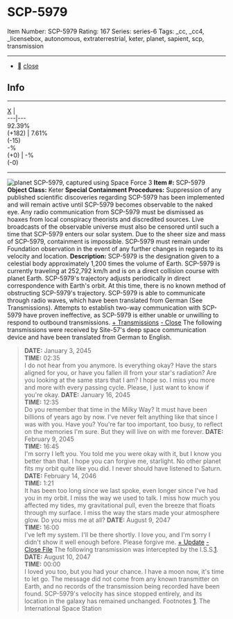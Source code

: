 # SCP-5979
Item Number: SCP-5979
Rating: 167
Series: series-6
Tags: _cc, _cc4, _licensebox, autonomous, extraterrestrial, keter, planet, sapient, scp, transmission

---

  * [](javascript:;)
[close](javascript:;)
## Info
* * *
[X](javascript:;)
|   
---|---  
92.39%  
(+182) | 7.61%  
(-15)  
-%  
(+0) | -%  
(-0)  
* * *

![planet](http://scp-wiki.wdfiles.com/local--files/scp-5979/planet)
SCP-5979, captured using Space Force 3
**Item #:** SCP-5979
**Object Class:** Keter
**Special Containment Procedures:** Suppression of any published scientific discoveries regarding SCP-5979 has been implemented and will remain active until SCP-5979 becomes observable to the naked eye. Any radio communication from SCP-5979 must be dismissed as hoaxes from local conspiracy theorists and discredited sources. Live broadcasts of the observable universe must also be censored until such a time that SCP-5979 enters our solar system.
Due to the sheer size and mass of SCP-5979, containment is impossible. SCP-5979 must remain under Foundation observation in the event of any further changes in regards to its velocity and location.
**Description:** SCP-5979 is the designation given to a celestial body approximately 1,200 times the volume of Earth. SCP-5979 is currently traveling at 252,792 km/h and is on a direct collision course with planet Earth. SCP-5979's trajectory adjusts periodically in direct correspondence with Earth's orbit. At this time, there is no known method of obstructing SCP-5979's trajectory.
SCP-5979 is able to communicate through radio waves, which have been translated from German (See Transmissions). Attempts to establish two-way communication with SCP-5979 have proven ineffective, as SCP-5979 is either unable or unwilling to respond to outbound transmissions.
[\+ Transmissions](javascript:;)
[\- Close](javascript:;)
The following transmissions were received by Site-57's deep space communication device and have been translated from German to English.
> **DATE:** January 3, 2045  
>  **TIME:** 02:35  
>  I do not hear from you anymore. Is everything okay? Have the stars aligned for you, or have you fallen ill from your star's radiation? Are you looking at the same stars that I am? I hope so. I miss you more and more with every passing cycle. Please, I just want to know if you're okay.
> **DATE:** January 16, 2045  
>  **TIME:** 12:35  
>  Do you remember that time in the Milky Way? It must have been billions of years ago by now. I've never felt anything like that since I was with you. Have you? You're far too important, too busy, to reflect on the memories I'm sure. But they will live on with me forever.
> **DATE:** February 9, 2045  
>  **TIME:** 16:45  
>  I'm sorry I left you. You told me you were okay with it, but I know you better than that. I hope you can forgive me, starlight. No other planet fits my orbit quite like you did. I never should have listened to Saturn.
> **DATE:** February 14, 2046  
>  **TIME:** 1:21  
>  It has been too long since we last spoke, even longer since I've had you in my orbit. I miss the way we used to talk. I miss how much you affected my tides, my gravitational pull, even the breeze that floats through my surface. I miss the way the stars made your atmosphere glow. Do you miss me at all?
> **DATE:** August 9, 2047  
>  **TIME:** 16:00  
>  I've left my system. I'll be there shortly. I love you, and I'm sorry I didn't show it well enough before. Please forgive me.
[\+ Update](javascript:;)
[\- Close File](javascript:;)
The following transmission was intercepted by the I.S.S.[1](javascript:;).
> **DATE:** August 10, 2047  
>  **TIME:** 00:00  
>  I loved you too, but you had your chance. I have a moon now, it's time to let go.
The message did not come from any known transmitter on Earth, and no records of the transmission being recorded have been found. SCP-5979's velocity has since stopped entirely, and its location in the galaxy has remained unchanged.
Footnotes
[1](javascript:;). The International Space Station
